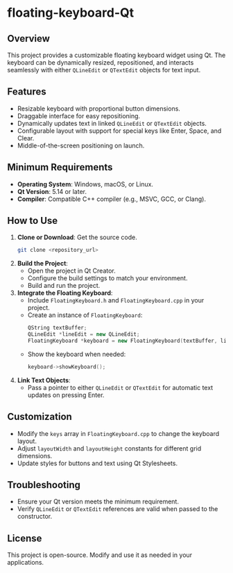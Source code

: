 # floating-keyboard-Qt

## Overview
This project provides a customizable floating keyboard widget using Qt. The keyboard can be dynamically resized, repositioned, and interacts seamlessly with either `QLineEdit` or `QTextEdit` objects for text input.

## Features
- Resizable keyboard with proportional button dimensions.
- Draggable interface for easy repositioning.
- Dynamically updates text in linked `QLineEdit` or `QTextEdit` objects.
- Configurable layout with support for special keys like Enter, Space, and Clear.
- Middle-of-the-screen positioning on launch.

## Minimum Requirements
- **Operating System**: Windows, macOS, or Linux.
- **Qt Version**: 5.14 or later.
- **Compiler**: Compatible C++ compiler (e.g., MSVC, GCC, or Clang).

## How to Use
1. **Clone or Download**: Get the source code.
   ```bash
   git clone <repository_url>
   ```
2. **Build the Project**:
   - Open the project in Qt Creator.
   - Configure the build settings to match your environment.
   - Build and run the project.
3. **Integrate the Floating Keyboard**:
   - Include `FloatingKeyboard.h` and `FloatingKeyboard.cpp` in your project.
   - Create an instance of `FloatingKeyboard`:
     ```cpp
     QString textBuffer;
     QLineEdit *lineEdit = new QLineEdit;
     FloatingKeyboard *keyboard = new FloatingKeyboard(textBuffer, lineEdit);
     ```
   - Show the keyboard when needed:
     ```cpp
     keyboard->showKeyboard();
     ```
4. **Link Text Objects**:
   - Pass a pointer to either `QLineEdit` or `QTextEdit` for automatic text updates on pressing Enter.

## Customization
- Modify the `keys` array in `FloatingKeyboard.cpp` to change the keyboard layout.
- Adjust `layoutWidth` and `layoutHeight` constants for different grid dimensions.
- Update styles for buttons and text using Qt Stylesheets.

## Troubleshooting
- Ensure your Qt version meets the minimum requirement.
- Verify `QLineEdit` or `QTextEdit` references are valid when passed to the constructor.

## License
This project is open-source. Modify and use it as needed in your applications.


